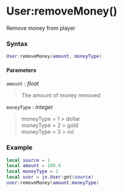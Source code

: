 # User:removeMoney()

Remove money from player

### Syntax
```lua
User:removeMoney(amount, moneyType)
```
#### Parameters
`amount` : *float*
> The amount of money removed
  
`moneyType` : *integer*
> moneyType = 1 > dollar  
> moneyType = 2 > gold  
> moneyType = 3 > rol  

### Example
```lua
local source = 1
local amount = 100.0
local moneyType = 1
local user = jo.User:get(source)
user:removeMoney(amount,moneyType)
```
